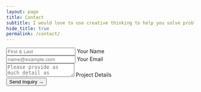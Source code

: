 ```yaml
---
layout: page
title: Contact
subtitle: I would love to use creative thinking to help you solve problems and design products people love. Please complete the project inquiry form below and I will take take a look at the details of your project as soon as I can.
hide_title: true
permalink: /contact/
---
```


<form action="https://formspree.io/hello@patdryburgh.com" method="POST">
    <div class="floating-input">
      <input type="text" name="name" placeholder="First &amp; Last" value="" onkeyup="this.setAttribute('value', this.value);" required>
      <label for="name">Your Name</label>
    </div>
    <div class="floating-input">
      <input type="email" name="_replyto" placeholder="name@example.com" value="" onkeyup="this.setAttribute('value', this.value);" required>
      <label for="_replyto">Your Email</label>
    </div>
    <div class="floating-input">
      <textarea name="project_details" placeholder="Please provide as much detail as possible." value="" onkeyup="this.setAttribute('value', this.value);" required></textarea>
      <label for="project_details">Project Details</label>
    </div>
    <input type="hidden" name="_next" value="http://patdryburgh.com/thanks/">
    <input type="text" name="_gotcha" style="display:none">
    <button type="submit" class="btn">Send Inquiry &rarr;</button>
</form>